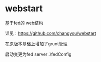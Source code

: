 webstart
========

基于fed的 web结构

详见：https://github.com/changyou/webstart

在原版本基础上增加了grunt管理

启动变更为fed server .\fedConfig

